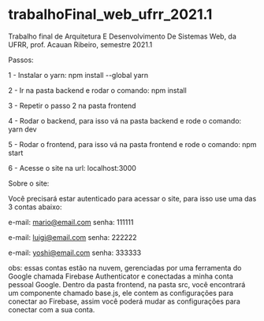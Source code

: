 # trabalhoFinal_web_ufrr_2021.1
Trabalho final de Arquitetura E Desenvolvimento De Sistemas Web, da UFRR, prof. Acauan Ribeiro, semestre 2021.1

Passos:

1 - Instalar o yarn: npm install --global yarn

2 - Ir na pasta backend e rodar o comando: npm install

3 - Repetir o passo 2 na pasta frontend

4 - Rodar o backend, para isso vá na pasta backend e rode o comando: yarn dev

5 - Rodar o frontend, para isso vá na pasta frontend e rode o comando: npm start

6 - Acesse o site na url: localhost:3000


Sobre o site:

Você precisará estar autenticado para acessar o site, para isso use uma das 3 contas abaixo:

e-mail: mario@email.com 
senha: 111111

e-mail: luigi@email.com 
senha: 222222

e-mail: yoshi@email.com 
senha: 333333

obs: essas contas estão na nuvem, gerenciadas por uma ferramenta do Google chamada Firebase Authenticator e conectadas a minha conta pessoal Google. Dentro da pasta frontend, na pasta src, você encontrará um componente chamado base.js, ele contem as configurações para conectar ao Firebase, assim você poderá mudar as configurações para conectar com a sua conta.

